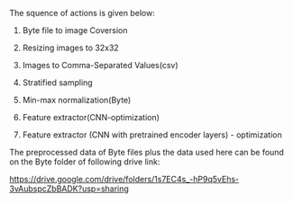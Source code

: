 The squence of actions is given below:


1. Byte file to image Coversion

2. Resizing images to 32x32

3. Images to Comma-Separated Values(csv)

4. Stratified sampling

5. Min-max normalization(Byte)

6. Feature extractor(CNN-optimization)

7. Feature extractor (CNN with pretrained encoder layers) - optimization


The preprocessed data of Byte files plus the data used here can be found on the Byte folder of following drive link:

https://drive.google.com/drive/folders/1s7EC4s_-hP9q5vEhs-3vAubspcZbBADK?usp=sharing
